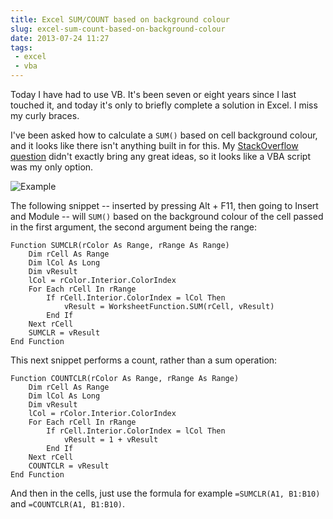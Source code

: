 ```yaml
---
title: Excel SUM/COUNT based on background colour
slug: excel-sum-count-based-on-background-colour
date: 2013-07-24 11:27
tags: 
 - excel
 - vba
---
```

Today I have had to use VB. It's been seven or eight years since I last touched it, and today it's only to briefly complete a solution in Excel. I miss my curly braces. 

I've been asked how to calculate a `SUM()` based on cell background colour, and it looks like there isn't anything built in for this. My [StackOverflow question](http://stackoverflow.com/questions/17829816/how-can-i-find-sum-of-highlighted-cells) didn't exactly bring any great ideas, so it looks like a VBA script was my only option.

![Example](http://i.stack.imgur.com/Ii27n.png)

The following snippet -- inserted by pressing Alt + F11, then going to Insert and Module -- will `SUM()` based on the background colour of the cell passed in the first argument, the second argument being the range:

    Function SUMCLR(rColor As Range, rRange As Range)
        Dim rCell As Range
        Dim lCol As Long
        Dim vResult
        lCol = rColor.Interior.ColorIndex
        For Each rCell In rRange
            If rCell.Interior.ColorIndex = lCol Then
                vResult = WorksheetFunction.SUM(rCell, vResult)
            End If
        Next rCell
        SUMCLR = vResult
    End Function

This next snippet performs a count, rather than a sum operation:

    Function COUNTCLR(rColor As Range, rRange As Range)
        Dim rCell As Range
        Dim lCol As Long
        Dim vResult
        lCol = rColor.Interior.ColorIndex
        For Each rCell In rRange
            If rCell.Interior.ColorIndex = lCol Then
                vResult = 1 + vResult
            End If
        Next rCell
        COUNTCLR = vResult
    End Function

And then in the cells, just use the formula for example `=SUMCLR(A1, B1:B10)` and `=COUNTCLR(A1, B1:B10)`.